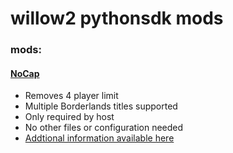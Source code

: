 # willow2 pythonsdk mods

### mods:
#### [NoCap](./nocap/)
 - Removes 4 player limit 
 - Multiple Borderlands titles supported
 - Only required by host
 - No other files or configuration needed
 - [Addtional information available here](./nocap/)

